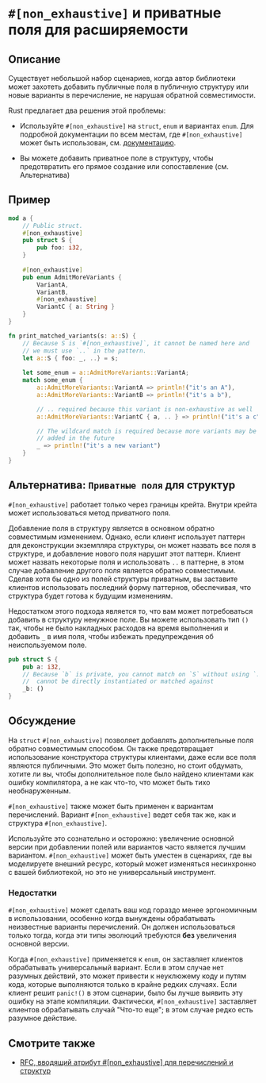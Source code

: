 # `#[non_exhaustive]` и приватные поля для расширяемости

## Описание

Существует небольшой набор сценариев, когда автор библиотеки может захотеть добавить публичные поля в публичную структуру или новые варианты в перечисление, не нарушая обратной совместимости.

Rust предлагает два решения этой проблемы:

- Используйте `#[non_exhaustive]` на `struct`, `enum` и вариантах `enum`.
  Для подробной документации по всем местам, где `#[non_exhaustive]` может быть использован, см. [документацию](https://doc.rust-lang.org/reference/attributes/type_system.html#the-non_exhaustive-attribute).

- Вы можете добавить приватное поле в структуру, чтобы предотвратить его прямое создание или сопоставление (см. Альтернатива)

## Пример

```rust
mod a {
    // Public struct.
    #[non_exhaustive]
    pub struct S {
        pub foo: i32,
    }
    
    #[non_exhaustive]
    pub enum AdmitMoreVariants {
        VariantA,
        VariantB,
        #[non_exhaustive]
        VariantC { a: String }
    }
}

fn print_matched_variants(s: a::S) {
    // Because S is `#[non_exhaustive]`, it cannot be named here and
    // we must use `..` in the pattern.
    let a::S { foo: _, ..} = s;
    
    let some_enum = a::AdmitMoreVariants::VariantA;
    match some_enum {
        a::AdmitMoreVariants::VariantA => println!("it's an A"),
        a::AdmitMoreVariants::VariantB => println!("it's a b"),

        // .. required because this variant is non-exhaustive as well
        a::AdmitMoreVariants::VariantC { a, .. } => println!("it's a c"),

        // The wildcard match is required because more variants may be
        // added in the future
        _ => println!("it's a new variant")
    }
}
```

## Альтернатива: `Приватные поля` для структур

`#[non_exhaustive]` работает только через границы крейта.
Внутри крейта может использоваться метод приватного поля.

Добавление поля в структуру является в основном обратно совместимым изменением.
Однако, если клиент использует паттерн для деконструкции экземпляра структуры, он может назвать все поля в структуре, и добавление нового поля нарушит этот паттерн.
Клиент может назвать некоторые поля и использовать `..` в паттерне, в этом случае добавление
другого поля является обратно совместимым.
Сделав хотя бы одно из полей структуры приватным, вы заставите клиентов использовать последний
форму паттернов, обеспечивая, что структура будет готова к будущим изменениям.

Недостатком этого подхода является то, что вам может потребоваться добавить в структуру ненужное
поле.
Вы можете использовать тип `()` так, чтобы не было накладных расходов на время выполнения и добавить `_` в
имя поля, чтобы избежать предупреждения об неиспользуемом поле.

```rust
pub struct S {
    pub a: i32,
    // Because `b` is private, you cannot match on `S` without using `..` and `S`
    //  cannot be directly instantiated or matched against
    _b: ()
}
```

## Обсуждение

На `struct` `#[non_exhaustive]` позволяет добавлять дополнительные поля обратно
совместимым способом.
Он также предотвращает использование конструктора структуры клиентами, даже если все поля
являются публичными.
Это может быть полезно, но стоит обдумать, хотите ли вы, чтобы дополнительное поле
было найдено клиентами как ошибку компилятора, а не как что-то, что может быть тихо
необнаруженным.

`#[non_exhaustive]` также может быть применен к вариантам перечислений.
Вариант `#[non_exhaustive]` ведет себя так же, как и структура `#[non_exhaustive]`.

Используйте это сознательно и осторожно: увеличение основной версии при добавлении
полей или вариантов часто является лучшим вариантом.
`#[non_exhaustive]` может быть уместен в сценариях, где вы моделируете внешний
ресурс, который может изменяться несинхронно с вашей библиотекой, но это не
универсальный инструмент.

### Недостатки

`#[non_exhaustive]` может сделать ваш код гораздо менее эргономичным в использовании,
особенно когда вынуждены обрабатывать неизвестные варианты перечислений.
Он должен использоваться только тогда, когда эти типы эволюций требуются **без**
увеличения основной версии.

Когда `#[non_exhaustive]` применяется к `enum`, он заставляет клиентов обрабатывать
универсальный вариант.
Если в этом случае нет разумных действий, это может привести к неуклюжему
коду и путям кода, которые выполняются только в крайне редких случаях.
Если клиент решит `panic!()` в этом сценарии, было бы лучше выявить эту ошибку
на этапе компиляции.
Фактически, `#[non_exhaustive]` заставляет клиентов обрабатывать случай "Что-то еще";
в этом случае редко есть разумное действие.

## Смотрите также

- [RFC, вводящий атрибут #[non_exhaustive] для перечислений и структур](https://github.com/rust-lang/rfcs/blob/master/text/2008-non-exhaustive.md)
